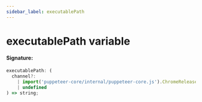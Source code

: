 ```yaml
---
sidebar_label: executablePath
---
```


# executablePath variable

#### Signature:

```typescript
executablePath: (
  channel?:
    | import('puppeteer-core/internal/puppeteer-core.js').ChromeReleaseChannel
    | undefined
) => string;
```
